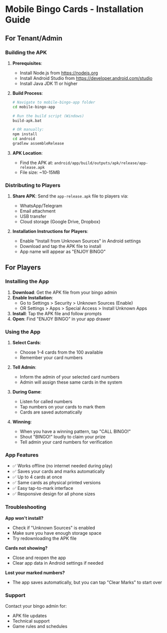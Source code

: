 # Mobile Bingo Cards - Installation Guide

## For Tenant/Admin

### Building the APK

1. **Prerequisites**:
   - Install Node.js from https://nodejs.org
   - Install Android Studio from https://developer.android.com/studio
   - Install Java JDK 11 or higher

2. **Build Process**:
   ```bash
   # Navigate to mobile-bingo-app folder
   cd mobile-bingo-app
   
   # Run the build script (Windows)
   build-apk.bat
   
   # OR manually:
   npm install
   cd android
   gradlew assembleRelease
   ```

3. **APK Location**: 
   - Find the APK at: `android/app/build/outputs/apk/release/app-release.apk`
   - File size: ~10-15MB

### Distributing to Players

1. **Share APK**: Send the `app-release.apk` file to players via:
   - WhatsApp/Telegram
   - Email attachment
   - USB transfer
   - Cloud storage (Google Drive, Dropbox)

2. **Installation Instructions for Players**:
   - Enable "Install from Unknown Sources" in Android settings
   - Download and tap the APK file to install
   - App name will appear as "ENJOY BINGO"

## For Players

### Installing the App

1. **Download**: Get the APK file from your bingo admin
2. **Enable Installation**: 
   - Go to Settings > Security > Unknown Sources (Enable)
   - OR Settings > Apps > Special Access > Install Unknown Apps
3. **Install**: Tap the APK file and follow prompts
4. **Open**: Find "ENJOY BINGO" in your app drawer

### Using the App

1. **Select Cards**: 
   - Choose 1-4 cards from the 100 available
   - Remember your card numbers

2. **Tell Admin**: 
   - Inform the admin of your selected card numbers
   - Admin will assign these same cards in the system

3. **During Game**:
   - Listen for called numbers
   - Tap numbers on your cards to mark them
   - Cards are saved automatically

4. **Winning**:
   - When you have a winning pattern, tap "CALL BINGO!"
   - Shout "BINGO!" loudly to claim your prize
   - Tell admin your card numbers for verification

### App Features

- ✅ Works offline (no internet needed during play)
- ✅ Saves your cards and marks automatically
- ✅ Up to 4 cards at once
- ✅ Same cards as physical printed versions
- ✅ Easy tap-to-mark interface
- ✅ Responsive design for all phone sizes

### Troubleshooting

**App won't install?**
- Check if "Unknown Sources" is enabled
- Make sure you have enough storage space
- Try redownloading the APK file

**Cards not showing?**
- Close and reopen the app
- Clear app data in Android settings if needed

**Lost your marked numbers?**
- The app saves automatically, but you can tap "Clear Marks" to start over

### Support

Contact your bingo admin for:
- APK file updates
- Technical support
- Game rules and schedules